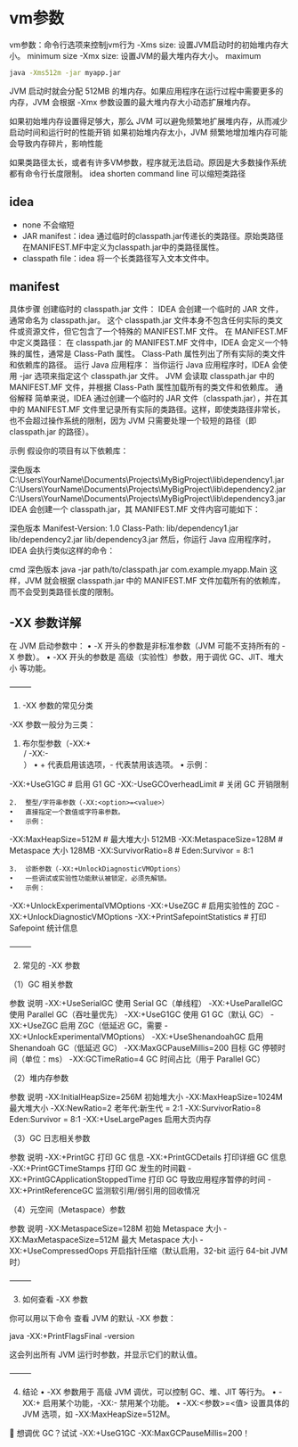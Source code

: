 # vm参数

vm参数：命令行选项来控制jvm行为
-Xms size: 设置JVM启动时的初始堆内存大小。  minimum size
-Xmx size: 设置JVM的最大堆内存大小。  maximum

```bash
java -Xms512m -jar myapp.jar
```
JVM 启动时就会分配 512MB 的堆内存。如果应用程序在运行过程中需要更多的内存，JVM 会根据 -Xmx 参数设置的最大堆内存大小动态扩展堆内存。

如果初始堆内存设置得足够大，那么 JVM 可以避免频繁地扩展堆内存，从而减少启动时间和运行时的性能开销
如果初始堆内存太小，JVM 频繁地增加堆内存可能会导致内存碎片，影响性能


如果类路径太长，或者有许多VM参数，程序就无法启动。原因是大多数操作系统都有命令行长度限制。
idea shorten command line 可以缩短类路径
## idea
- none 不会缩短 
- JAR manifest：idea 通过临时的classpath.jar传递长的类路径。原始类路径在MANIFEST.MF中定义为classpath.jar中的类路径属性。
- classpath file：idea 将一个长类路径写入文本文件中。

## manifest 
具体步骤
创建临时的 classpath.jar 文件：
IDEA 会创建一个临时的 JAR 文件，通常命名为 classpath.jar。
这个 classpath.jar 文件本身不包含任何实际的类文件或资源文件，但它包含了一个特殊的 MANIFEST.MF 文件。
在 MANIFEST.MF 中定义类路径：
在 classpath.jar 的 MANIFEST.MF 文件中，IDEA 会定义一个特殊的属性，通常是 Class-Path 属性。
Class-Path 属性列出了所有实际的类文件和依赖库的路径。
运行 Java 应用程序：
当你运行 Java 应用程序时，IDEA 会使用 -jar 选项来指定这个 classpath.jar 文件。
JVM 会读取 classpath.jar 中的 MANIFEST.MF 文件，并根据 Class-Path 属性加载所有的类文件和依赖库。
通俗解释
简单来说，IDEA 通过创建一个临时的 JAR 文件（classpath.jar），并在其中的 MANIFEST.MF 文件里记录所有实际的类路径。这样，即使类路径非常长，
也不会超过操作系统的限制，因为 JVM 只需要处理一个较短的路径（即 classpath.jar 的路径）。

示例
假设你的项目有以下依赖库：

深色版本
C:\Users\YourName\Documents\Projects\MyBigProject\lib\dependency1.jar
C:\Users\YourName\Documents\Projects\MyBigProject\lib\dependency2.jar
C:\Users\YourName\Documents\Projects\MyBigProject\lib\dependency3.jar
IDEA 会创建一个 classpath.jar，其 MANIFEST.MF 文件内容可能如下：

深色版本
Manifest-Version: 1.0
Class-Path: lib/dependency1.jar lib/dependency2.jar lib/dependency3.jar
然后，你运行 Java 应用程序时，IDEA 会执行类似这样的命令：

cmd
深色版本
java -jar path/to/classpath.jar com.example.myapp.Main
这样，JVM 就会根据 classpath.jar 中的 MANIFEST.MF 文件加载所有的依赖库，而不会受到类路径长度的限制。






## -XX 参数详解

在 JVM 启动参数中：
•	-X 开头的参数是非标准参数（JVM 可能不支持所有的 -X 参数）。
•	-XX 开头的参数是 高级（实验性）参数，用于调优 GC、JIT、堆大小 等功能。

⸻

1. -XX 参数的常见分类

-XX 参数一般分为三类：
1.	布尔型参数（-XX:+<option> / -XX:-<option>）
•	+ 代表启用该选项，- 代表禁用该选项。
•	示例：

-XX:+UseG1GC   # 启用 G1 GC
-XX:-UseGCOverheadLimit  # 关闭 GC 开销限制


	2.	整型/字符串参数（-XX:<option>=<value>）
	•	直接指定一个数值或字符串参数。
	•	示例：

-XX:MaxHeapSize=512M  # 最大堆大小 512MB
-XX:MetaspaceSize=128M  # Metaspace 大小 128MB
-XX:SurvivorRatio=8  # Eden:Survivor = 8:1


	3.	诊断参数（-XX:+UnlockDiagnosticVMOptions）
	•	一些调试或实验性功能默认被锁定，必须先解锁。
	•	示例：

-XX:+UnlockExperimentalVMOptions -XX:+UseZGC  # 启用实验性的 ZGC
-XX:+UnlockDiagnosticVMOptions -XX:+PrintSafepointStatistics  # 打印 Safepoint 统计信息



⸻

2. 常见的 -XX 参数

（1）GC 相关参数

参数	说明
-XX:+UseSerialGC	使用 Serial GC（单线程）
-XX:+UseParallelGC	使用 Parallel GC（吞吐量优先）
-XX:+UseG1GC	使用 G1 GC（默认 GC）
-XX:+UseZGC	启用 ZGC（低延迟 GC，需要 -XX:+UnlockExperimentalVMOptions）
-XX:+UseShenandoahGC	启用 Shenandoah GC（低延迟 GC）
-XX:MaxGCPauseMillis=200	目标 GC 停顿时间（单位：ms）
-XX:GCTimeRatio=4	GC 时间占比（用于 Parallel GC）

（2）堆内存参数

参数	说明
-XX:InitialHeapSize=256M	初始堆大小
-XX:MaxHeapSize=1024M	最大堆大小
-XX:NewRatio=2	老年代:新生代 = 2:1
-XX:SurvivorRatio=8	Eden:Survivor = 8:1
-XX:+UseLargePages	启用大页内存

（3）GC 日志相关参数

参数	说明
-XX:+PrintGC	打印 GC 信息
-XX:+PrintGCDetails	打印详细 GC 信息
-XX:+PrintGCTimeStamps	打印 GC 发生的时间戳
-XX:+PrintGCApplicationStoppedTime	打印 GC 导致应用程序暂停的时间
-XX:+PrintReferenceGC	监测软引用/弱引用的回收情况

（4）元空间（Metaspace）参数

参数	说明
-XX:MetaspaceSize=128M	初始 Metaspace 大小
-XX:MaxMetaspaceSize=512M	最大 Metaspace 大小
-XX:+UseCompressedOops	开启指针压缩（默认启用，32-bit 运行 64-bit JVM 时）



⸻

3. 如何查看 -XX 参数

你可以用以下命令 查看 JVM 的默认 -XX 参数：

java -XX:+PrintFlagsFinal -version

这会列出所有 JVM 运行时参数，并显示它们的默认值。

⸻

4. 结论
   •	-XX 参数用于 高级 JVM 调优，可以控制 GC、堆、JIT 等行为。
   •	-XX:+ 启用某个功能，-XX:- 禁用某个功能。
   •	-XX:<参数>=<值> 设置具体的 JVM 选项，如 -XX:MaxHeapSize=512M。

🚀 想调优 GC？试试 -XX:+UseG1GC -XX:MaxGCPauseMillis=200！
